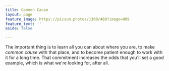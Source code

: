 ```yaml
---
title: Common Cause
layout: page
feature_image: https://picsum.photos/1300/400?image=989
feature_text: ''
aside: false

---
```

The important thing is to learn all you can about where you are, to make *common cause* with that place, and to become patient enough to work with it for a 
long time. That commitment increases the odds that you'll set a good example, 
which is what we're looking for, after all.

